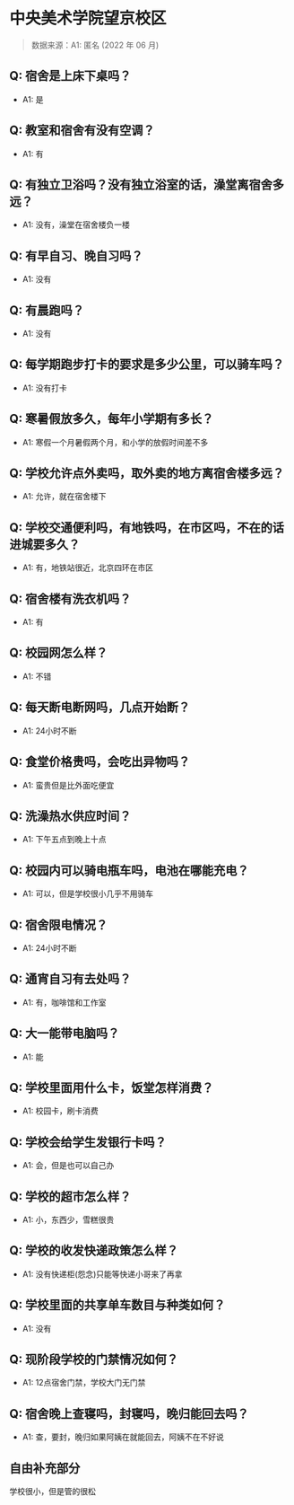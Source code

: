 # 中央美术学院望京校区

> 数据来源：A1: 匿名 (2022 年 06 月)

## Q: 宿舍是上床下桌吗？

- A1: 是

## Q: 教室和宿舍有没有空调？

- A1: 有

## Q: 有独立卫浴吗？没有独立浴室的话，澡堂离宿舍多远？

- A1: 没有，澡堂在宿舍楼负一楼

## Q: 有早自习、晚自习吗？

- A1: 没有

## Q: 有晨跑吗？

- A1: 没有

## Q: 每学期跑步打卡的要求是多少公里，可以骑车吗？

- A1: 没有打卡

## Q: 寒暑假放多久，每年小学期有多长？

- A1: 寒假一个月暑假两个月，和小学的放假时间差不多

## Q: 学校允许点外卖吗，取外卖的地方离宿舍楼多远？

- A1: 允许，就在宿舍楼下

## Q: 学校交通便利吗，有地铁吗，在市区吗，不在的话进城要多久？

- A1: 有，地铁站很近，北京四环在市区

## Q: 宿舍楼有洗衣机吗？

- A1: 有

## Q: 校园网怎么样？

- A1: 不错

## Q: 每天断电断网吗，几点开始断？

- A1: 24小时不断

## Q: 食堂价格贵吗，会吃出异物吗？

- A1: 蛮贵但是比外面吃便宜

## Q: 洗澡热水供应时间？

- A1: 下午五点到晚上十点

## Q: 校园内可以骑电瓶车吗，电池在哪能充电？

- A1: 可以，但是学校很小几乎不用骑车

## Q: 宿舍限电情况？

- A1: 24小时不断

## Q: 通宵自习有去处吗？

- A1: 有，咖啡馆和工作室

## Q: 大一能带电脑吗？

- A1: 能

## Q: 学校里面用什么卡，饭堂怎样消费？

- A1: 校园卡，刷卡消费

## Q: 学校会给学生发银行卡吗？

- A1: 会，但是也可以自己办

## Q: 学校的超市怎么样？

- A1: 小，东西少，雪糕很贵

## Q: 学校的收发快递政策怎么样？

- A1: 没有快递柜(怨念)只能等快递小哥来了再拿

## Q: 学校里面的共享单车数目与种类如何？

- A1: 没有

## Q: 现阶段学校的门禁情况如何？

- A1: 12点宿舍门禁，学校大门无门禁

## Q: 宿舍晚上查寝吗，封寝吗，晚归能回去吗？

- A1: 查，要封，晚归如果阿姨在就能回去，阿姨不在不好说

## 自由补充部分

学校很小，但是管的很松